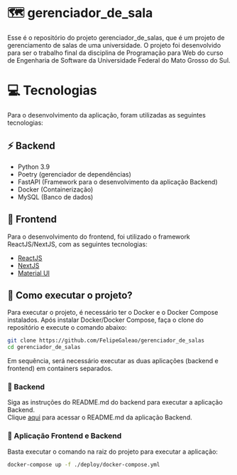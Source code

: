 # 🗺 gerenciador_de_sala 

Esse é o repositório do projeto gerenciador_de_salas, que é um projeto de gerenciamento de salas de uma universidade. 
O projeto foi desenvolvido para ser o trabalho final da disciplina de Programação para Web do curso de Engenharia de Software da Universidade Federal do Mato Grosso do Sul.

# 💻 Tecnologias 
Para o desenvolvimento da aplicação, foram utilizadas as seguintes tecnologias:

## ⚡ Backend
- Python 3.9
- Poetry (gerenciador de dependências)
- FastAPI (Framework para o desenvolvimento da aplicação Backend)
- Docker (Containerização)
- MySQL (Banco de dados)
  

## 🎨 Frontend
Para o desenvolvimento do frontend, foi utilizado o framework ReactJS/NextJS, com as seguintes tecnologias:
- [ReactJS](https://reactjs.org/)
- [NextJS](https://nextjs.org/) 
- [Material UI](https://mui.com/pt/)



## 📖 Como executar o projeto?

Para executar o projeto, é necessário ter o Docker e o Docker Compose instalados.
Após instalar Docker/Docker Compose, faça o clone do repositório e execute o comando abaixo:

```bash
git clone https://github.com/FelipeGaleao/gerenciador_de_salas
cd gerenciador_de_salas
```

Em sequência, será necessário executar as duas aplicações (backend e frontend) em containers separados.

### 🐍 Backend

Siga as instruções do README.md do backend para executar a aplicação Backend. <br>
Clique [aqui](backend/README.md) para acessar o README.md da aplicação Backend.


### 🚀 Aplicação Frontend e Backend
Basta executar o comando na raiz do projeto para executar a aplicação:

```bash
docker-compose up -f ./deploy/docker-compose.yml
```

